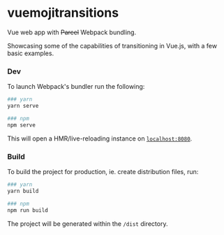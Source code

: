# vuemojitransitions

Vue web app with ~~Parcel~~ Webpack bundling.

Showcasing some of the capabilities of transitioning in Vue.js, with a few basic examples.


### Dev

To launch Webpack's bundler run the following:

```bash
### yarn
yarn serve

### npm
npm serve
```

This will open a HMR/live-reloading instance on [`localhost:8080`](http://localhost:8080).


### Build

To build the project for production, ie. create distribution files, run:

```bash
### yarn
yarn build

### npm
npm run build
```

The project will be generated within the `/dist` directory.
